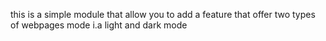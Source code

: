  this is a simple  module that allow you to add a feature that offer two types of webpages mode i.a light and dark mode
